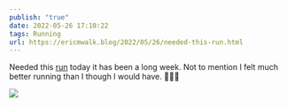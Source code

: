 ```yaml
---
publish: "true"
date: 2022-05-26 17:10:22
tags: Running
url: https://ericmwalk.blog/2022/05/26/needed-this-run.html
---
```


Needed this [run](http://www.strava.com/activities/7208370173) today it has been a long week. Not to mention I felt much better running than I though I would have. 🏃🏻‍♂️


![](https://ericmwalk.blog/uploads/2022/32af4d052e.jpg)